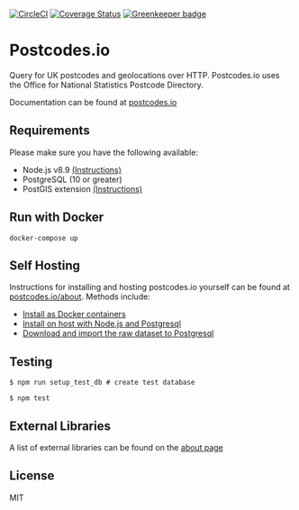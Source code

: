 [![CircleCI](https://circleci.com/gh/ideal-postcodes/postcodes.io/tree/master.svg?style=svg)](https://circleci.com/gh/ideal-postcodes/postcodes.io/tree/master) [![Coverage Status](https://coveralls.io/repos/github/ideal-postcodes/postcodes.io/badge.svg?branch=master)](https://coveralls.io/github/ideal-postcodes/postcodes.io?branch=master) [![Greenkeeper badge](https://badges.greenkeeper.io/ideal-postcodes/postcodes.io.svg)](https://greenkeeper.io/)

# Postcodes.io

Query for UK postcodes and geolocations over HTTP. Postcodes.io uses the Office for National Statistics Postcode Directory.

Documentation can be found at [postcodes.io](http://postcodes.io)

## Requirements

Please make sure you have the following available:

- Node.js v8.9 [(Instructions)](http://nodejs.org/)
- PostgreSQL (10 or greater)
- PostGIS extension [(Instructions)](http://postgis.net/install)

## Run with Docker

```
docker-compose up
```

## Self Hosting

Instructions for installing and hosting postcodes.io yourself can be found at [postcodes.io/about](https://postcodes.io/about#Install-notes). Methods include:

- [Install as Docker containers](https://postcodes.io/about#docker-install)
- [Install on host with Node.js and Postgresql](https://postcodes.io/about#install-requirements)
- [Download and import the raw dataset to Postgresql](https://postcodes.io/about#import-from-pgdump)

## Testing

```
$ npm run setup_test_db # create test database

$ npm test
```

## External Libraries

A list of external libraries can be found on the [about page](https://postcodes.io/about)

## License 

MIT
